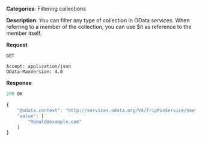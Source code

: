 **Categories**: Filtering collections

**Description**: You can filter any type of collection in OData services. When referring to a member of the collection, you can use $it as reference to the member itself.

**Request**

```
GET 

Accept: application/json
OData-MaxVersion: 4.0
```

**Response**

```js
200 OK

{
    "@odata.context": "http://services.odata.org/V4/TripPinService/$metadata#People('ronaldmundy')/Emails",
    "value": [
        "Ronald@example.com"
    ]
}
```